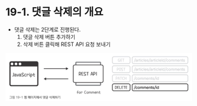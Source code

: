 # 19-1. 댓글 삭제의 개요
- 댓글 삭제는 2단계로 진행된다.
	1. 댓글 삭제 버튼 추가하기
	2. 삭제 버튼 클릭해 REST API 요청 보내기

![웹 페이지에서 댓글 삭제하기](/media/서적/코딩%20자율학습%20스프링부트3%20자바%20백엔드%20개발%20입문/Part%204.%20댓글%20CRUD%20만들기/19.%20웹%20페이지에서%20댓글%20삭제하기/웹%20페이지에서%20댓글%20삭제하기.png)